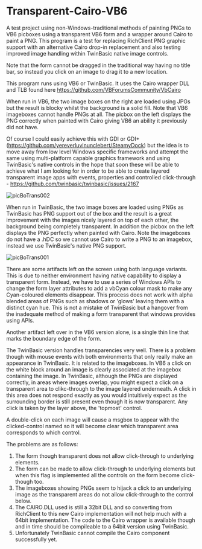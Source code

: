 # Transparent-Cairo-VB6

A test project using non-Windows-traditional methods of painting PNGs to VB6 picboxes using a transparent VB6 form and a wrapper around Cairo to paint a PNG.
This program is a test for replacing RichClient PNG graphic support with an alternative Cairo drop-in replacement and also testing improved image handling within TwinBasic native image controls.

Note that the form cannot be dragged in the traditional way having no title bar, so instead you click on an image to drag it to a new location. 

This program runs using VB6 or TwinBasic. It uses the Cairo wrapper DLL and TLB found here https://github.com/VBForumsCommunity/VbCairo

When run in VB6, the two image boxes on the right are loaded using JPGs but the result is blocky whilst the background is a solid fill. Note that VB6 imageboxes cannot handle PNGs at all. The picbox on the left displays the PNG correctly when painted with Cairo giving VB6 an ability it previously did not have.

Of course I could easily achieve this with GDI or GDI+ (https://github.com/yereverluvinunclebert/SteamyDock) but the idea is to move away from low level Windows specific frameworks and attempt the same using multi-platform capable graphics framework and using TwinBasic's native controls in the hope that soon these will be able to achieve what I am looking for in order to be able to create layered transparent image apps with events, properties and controlled click-through - https://github.com/twinbasic/twinbasic/issues/2167

![picBoTrans002](https://github.com/user-attachments/assets/bb179608-3331-4488-aa6f-09b1f69198d9)

When run in TwinBasic, the two image boxes are loaded using PNGs as TwinBasic has PNG support out of the box and the result is a great improvement with the images nicely layered on top of each other, the background being completely transparent. In addition the picbox on the left displays the PNG perfectly when painted with Cairo. Note the imageboxes do not have a .hDC so we cannot use Cairo to write a PNG to an imagebox, instead we use TwinBasic's native PNG support.

![picBoTrans001](https://github.com/user-attachments/assets/24e2f986-9514-4486-9e0c-8542b8a0a57f)

There are some artifacts left on the screen using both language variants. This is due to neither environment having native capability to display a transparent form. Instead, we have to use a series of Windows APIs to change the form layer attributes to add a vbCyan colour mask to make any Cyan-coloured elements disappear. This process does not work with alpha blended areas of PNGs such as shadows or 'glows' leaving them with a distinct cyan hue. This is not a mistake of TwinBasic but a hangover from the inadequate method of making a form transparent that windows provides using APIs.

Another artifact left over in the VB6 version alone, is a single thin line that marks the boundary edge of the form.

The TwinBasic version handles transparencies very well. There is a problem though with mouse events with both environments that only really make an appearance in TwinBasic. It is related to the imageboxes. In VB6 a click on the white block around an image is clearly associated at the imagebox containing the image. In TwinBasic, although the PNGs are displayed correctly, in areas where images overlap, you might expect a click on a transparent area to clikc-through to the image layered underneath. A click in this area does not respond exactly as you would intuitively expect as the surrounding border is still present even though it is now transparent. Any click is taken by the layer above, the 'topmost' control. 

A double-click on each image will cause a msgbox to appear with the clicked-control named so it will become clear which transparent area corresponds to which control.

The problems are as follows:

1. The form though transparent does not allow click-through to underlying elements.
2. The form can be made to allow click-through to underlying elements but when this flag is implemented all the controls on the form become click-though too.
3. The imageboxes showing PNGs seem to hijack a click to an underlying image as the transparent areas do not allow click-through to the control below.
4. The CAIRO.DLL used is still a 32bit DLL and so converting from RichClient to this new Cairo implementation will not help much with a 64bit implementation. The code to the Cairo wrapper is available though and in time should be compileable to a 64bit version using TwinBasic.
5. Unfortunately TwinBasic cannot compile the Cairo component successfully yet.
